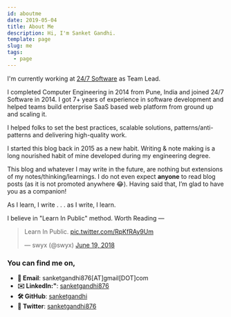 ```yaml
---
id: aboutme
date: 2019-05-04
title: About Me
description: Hi, I'm Sanket Gandhi.
template: page
slug: me
tags:
  - page
---
```


I'm currently working at [24/7 Software](https://www.247software.com/) as Team Lead.

I completed Computer Engineering in 2014 from Pune, India and joined 24/7 Software in 2014. I got 7+ years of experience in software development and helped teams build enterprise SaaS based web platform from ground up and scaling it.

I helped folks to set the best practices, scalable solutions, patterns/anti-patterns and delivering high-quality work.

I started this blog back in 2015 as a new habit. Writing & note making is a long nourished habit of mine developed during my engineering degree.

This blog and whatever I may write in the future, are nothing but extensions of my notes/thinking/learnings. I do not even expect **anyone** to read blog posts (as it is not promoted anywhere 😂). Having said that, I’m glad to have you as a companion!

As I learn, I write . . . as I write, I learn.

I believe in "Learn In Public" method. Worth Reading &mdash;

<blockquote class="twitter-tweet"><p lang="en" dir="ltr">Learn In Public. <a href="https://t.co/RpKfRAy9Um">pic.twitter.com/RpKfRAy9Um</a></p>&mdash; swyx (@swyx) <a href="https://twitter.com/swyx/status/1009174159690264579?ref_src=twsrc%5Etfw">June 19, 2018</a></blockquote> <script async src="https://platform.twitter.com/widgets.js" charset="utf-8"></script>

### You can find me on,

- **📧 Email**: sanketgandhi876[AT]gmail[DOT]com
- **✉️ LinkedIn:"**: [sanketgandhi876](https://linkedin.com/in/sanketgandhi876/)
- **🛠 GitHub**: [sanketgandhi](https://github.com/sanketgandhi)
- **🐧 Twitter**: [sanketgandhi876](https://twitter.com/sanketgandhi876)
